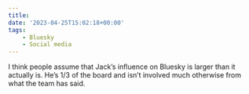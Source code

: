 ```yaml
---
title:
date: '2023-04-25T15:02:18+00:00'
tags:
    - Bluesky
    - Social media
---
```


I think people assume that Jack’s influence on Bluesky is larger than it actually is. He’s 1/3 of the board and isn’t involved much otherwise from what the team has said.